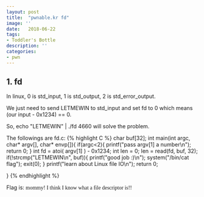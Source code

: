 ```yaml
---
layout: post
title:  "pwnable.kr fd"
image: ''
date:   2018-06-22
tags:
- Toddler's Bottle
description: ''
categories:
- pwn 
---
```


## 1. fd

In linux, 0 is std_input, 1 is std_output, 2 is std_error_output.

We just need to send LETMEWIN to std_input and set fd to 0 which means (our input - 0x1234) == 0.

So, echo "LETMEWIN" \| ./fd 4660 will solve the problem.

The followings are fd.c:
{% highlight C %}
char buf[32];
int main(int argc, char* argv[], char* envp[]){
        if(argc<2){
                printf("pass argv[1] a number\n");
                return 0;
        }
        int fd = atoi( argv[1] ) - 0x1234;
        int len = 0;
        len = read(fd, buf, 32);
        if(!strcmp("LETMEWIN\n", buf)){
                printf("good job :)\n");
                system("/bin/cat flag");
                exit(0);
        }
        printf("learn about Linux file IO\n");
        return 0;

}
{% endhighlight %}

Flag is: <font face="黑体">mommy! I think I know what a file descriptor is!!</font>